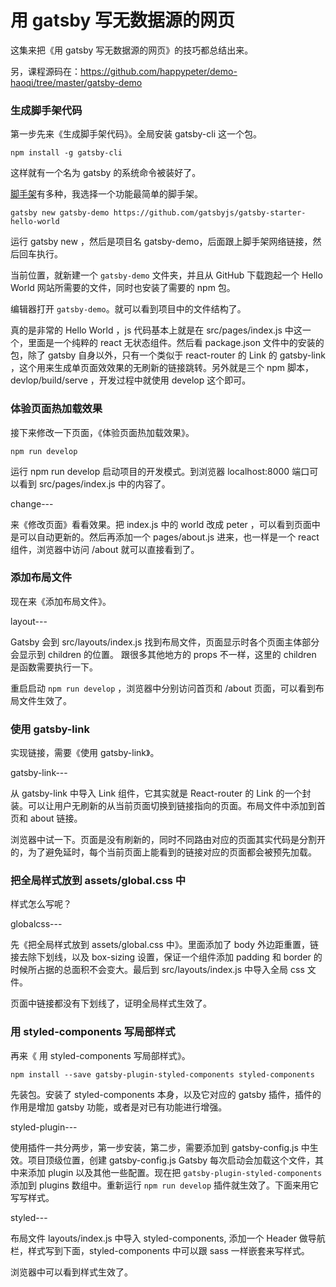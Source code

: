# 用 gatsby 写无数据源的网页

这集来把《用 gatsby 写无数据源的网页》的技巧都总结出来。

另，课程源码在：https://github.com/happypeter/demo-haoqi/tree/master/gatsby-demo

### 生成脚手架代码

第一步先来《生成脚手架代码》。全局安装 gatsby-cli 这一个包。


```
npm install -g gatsby-cli
```

这样就有一个名为 gatsby 的系统命令被装好了。


[脚手架](https://www.gatsbyjs.org/docs/gatsby-starters/)有多种，我选择一个功能最简单的脚手架。


```
gatsby new gatsby-demo https://github.com/gatsbyjs/gatsby-starter-hello-world
```

运行 gatsby new ，然后是项目名 gatsby-demo，后面跟上脚手架网络链接，然后回车执行。

当前位置，就新建一个 `gatsby-demo` 文件夹，并且从 GitHub 下载跑起一个 Hello World 网站所需要的文件，同时也安装了需要的 npm 包。

编辑器打开 `gatsby-demo`。就可以看到项目中的文件结构了。

真的是非常的 Hello World ，js 代码基本上就是在 src/pages/index.js 中这一个，里面是一个纯粹的 react 无状态组件。然后看 package.json 文件中的安装的包，除了 gatsby 自身以外，只有一个类似于 react-router 的 Link 的 gatsby-link ，这个用来生成单页面效效果的无刷新的链接跳转。另外就是三个 npm 脚本，devlop/build/serve ，开发过程中就使用 develop 这个即可。

### 体验页面热加载效果

接下来修改一下页面，《体验页面热加载效果》。

```
npm run develop
```

运行 npm run develop 启动项目的开发模式。到浏览器 localhost:8000 端口可以看到 src/pages/index.js 中的内容了。


change---

来《修改页面》看看效果。把 index.js 中的 world 改成 peter ，可以看到页面中是可以自动更新的。然后再添加一个 pages/about.js 进来，也一样是一个 react 组件，浏览器中访问 /about 就可以直接看到了。

### 添加布局文件

现在来《添加布局文件》。

layout---

Gatsby 会到 src/layouts/index.js 找到布局文件，页面显示时各个页面主体部分会显示到 children 的位置。 跟很多其他地方的 props 不一样，这里的 children 是函数需要执行一下。

重启启动 `npm run develop` ，浏览器中分别访问首页和 /about 页面，可以看到布局文件生效了。

### 使用 gatsby-link

实现链接，需要《使用 gatsby-link》。

gatsby-link---

从 gatsby-link 中导入 Link 组件，它其实就是 React-router 的 Link 的一个封装。可以让用户无刷新的从当前页面切换到链接指向的页面。布局文件中添加到首页和 about 链接。

浏览器中试一下。页面是没有刷新的，同时不同路由对应的页面其实代码是分割开的，为了避免延时，每个当前页面上能看到的链接对应的页面都会被预先加载。

### 把全局样式放到 assets/global.css 中

样式怎么写呢？

globalcss---

先《把全局样式放到 assets/global.css 中》。里面添加了 body 外边距重置，链接去除下划线，以及 box-sizing 设置，保证一个组件添加 padding 和 border 的时候所占据的总面积不会变大。最后到 src/layouts/index.js 中导入全局 css 文件。

页面中链接都没有下划线了，证明全局样式生效了。

### 用 styled-components 写局部样式

再来《 用 styled-components 写局部样式》。

```
npm install --save gatsby-plugin-styled-components styled-components
```

先装包。安装了 styled-components 本身，以及它对应的 gatsby 插件，插件的作用是增加 gatsby 功能，或者是对已有功能进行增强。

styled-plugin---

使用插件一共分两步，第一步安装，第二步，需要添加到 gatsby-config.js 中生效。项目顶级位置，创建 gatsby-config.js Gatsby 每次启动会加载这个文件，其中来添加 plugin 以及其他一些配置。现在把 `gatsby-plugin-styled-components` 添加到 plugins 数组中。重新运行 `npm run develop` 插件就生效了。下面来用它写写样式。

styled---

布局文件 layouts/index.js 中导入 styled-components, 添加一个 Header 做导航栏，样式写到下面，styled-components 中可以跟 sass 一样嵌套来写样式。

浏览器中可以看到样式生效了。
